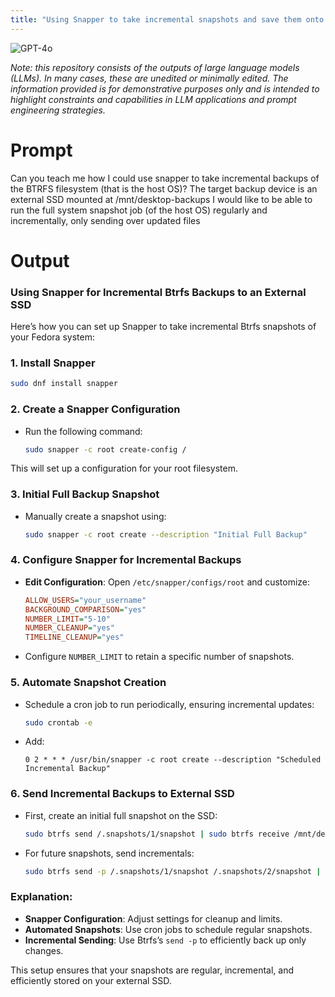 ```yaml
---
title: "Using Snapper to take incremental snapshots and save them onto external SSD"
---
```

![GPT-4o](https://img.shields.io/badge/GPT--4o-3333FF?style=for-the-badge&logo=openai&logoColor=white)



*Note: this repository consists of the outputs of large language models (LLMs). In many cases, these are unedited or minimally edited. The information provided is for demonstrative purposes only and is intended to highlight constraints and capabilities in LLM applications and prompt engineering strategies.*


# Prompt

Can you teach me how I could use snapper to take incremental backups of the BTRFS filesystem (that is the host OS)? The target backup device is an external SSD mounted at /mnt/desktop-backups I would like to be able to run the full system snapshot job (of the host OS) regularly and incrementally, only sending over updated files

# Output

### Using Snapper for Incremental Btrfs Backups to an External SSD

Here’s how you can set up Snapper to take incremental Btrfs snapshots of your Fedora system:

### 1. **Install Snapper**
   ```bash
   sudo dnf install snapper
   ```

### 2. **Create a Snapper Configuration**
   - Run the following command:
     ```bash
     sudo snapper -c root create-config /
     ```
   This will set up a configuration for your root filesystem.

### 3. **Initial Full Backup Snapshot**
   - Manually create a snapshot using:
     ```bash
     sudo snapper -c root create --description "Initial Full Backup"
     ```

### 4. **Configure Snapper for Incremental Backups**
   - **Edit Configuration**:
     Open `/etc/snapper/configs/root` and customize:
     ```ini
     ALLOW_USERS="your_username"
     BACKGROUND_COMPARISON="yes"
     NUMBER_LIMIT="5-10"
     NUMBER_CLEANUP="yes"
     TIMELINE_CLEANUP="yes"
     ```
   - Configure `NUMBER_LIMIT` to retain a specific number of snapshots.

### 5. **Automate Snapshot Creation**
   - Schedule a cron job to run periodically, ensuring incremental updates:
     ```bash
     sudo crontab -e
     ```
   - Add:
     ```plaintext
     0 2 * * * /usr/bin/snapper -c root create --description "Scheduled Incremental Backup"
     ```

### 6. **Send Incremental Backups to External SSD**
   - First, create an initial full snapshot on the SSD:
     ```bash
     sudo btrfs send /.snapshots/1/snapshot | sudo btrfs receive /mnt/desktop-backups/
     ```
   - For future snapshots, send incrementals:
     ```bash
     sudo btrfs send -p /.snapshots/1/snapshot /.snapshots/2/snapshot | sudo btrfs receive /mnt/desktop-backups/
     ```

### Explanation:
- **Snapper Configuration**: Adjust settings for cleanup and limits.
- **Automated Snapshots**: Use cron jobs to schedule regular snapshots.
- **Incremental Sending**: Use Btrfs’s `send -p` to efficiently back up only changes.

This setup ensures that your snapshots are regular, incremental, and efficiently stored on your external SSD.